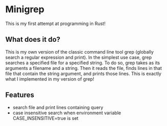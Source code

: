 # Minigrep
This is my first attempt at programming in Rust!

## What does it do?
This is my own version of the classic command line tool grep (globally search a regular expression and print). 
In the simplest use case, grep searches a specified file for a specified string. To do so, grep takes as its 
arguments a filename and a string. Then it reads the file, finds lines in that file that contain the string 
argument, and prints those lines. This is exactly what I implemented in my version of grep!

## Features
- search file and print lines containing query
- case insensitive search when environment variable CASE_INSENSITIVE=true is set
